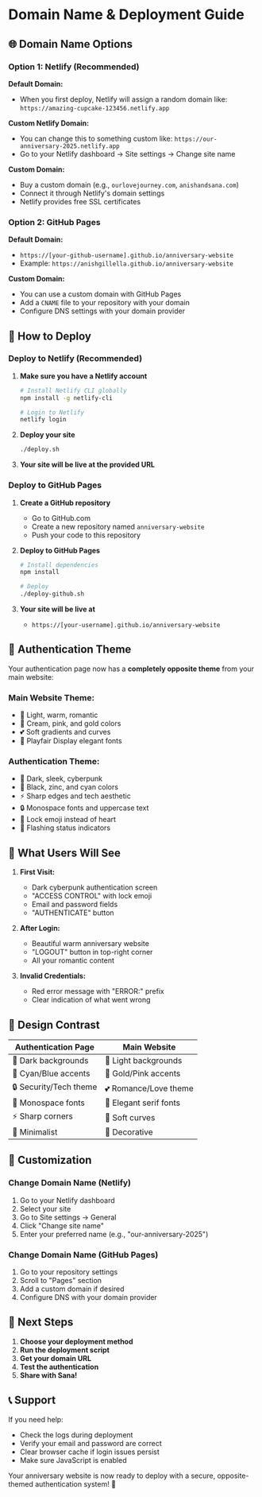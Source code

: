 # Domain Name & Deployment Guide

## 🌐 Domain Name Options

### Option 1: Netlify (Recommended)

**Default Domain:**
- When you first deploy, Netlify will assign a random domain like: `https://amazing-cupcake-123456.netlify.app`

**Custom Netlify Domain:**
- You can change this to something custom like: `https://our-anniversary-2025.netlify.app`
- Go to your Netlify dashboard → Site settings → Change site name

**Custom Domain:**
- Buy a custom domain (e.g., `ourlovejourney.com`, `anishandsana.com`)
- Connect it through Netlify's domain settings
- Netlify provides free SSL certificates

### Option 2: GitHub Pages

**Default Domain:**
- `https://[your-github-username].github.io/anniversary-website`
- Example: `https://anishgillella.github.io/anniversary-website`

**Custom Domain:**
- You can use a custom domain with GitHub Pages
- Add a `CNAME` file to your repository with your domain
- Configure DNS settings with your domain provider

## 🚀 How to Deploy

### Deploy to Netlify (Recommended)

1. **Make sure you have a Netlify account**
   ```bash
   # Install Netlify CLI globally
   npm install -g netlify-cli
   
   # Login to Netlify
   netlify login
   ```

2. **Deploy your site**
   ```bash
   ./deploy.sh
   ```

3. **Your site will be live at the provided URL**

### Deploy to GitHub Pages

1. **Create a GitHub repository**
   - Go to GitHub.com
   - Create a new repository named `anniversary-website`
   - Push your code to this repository

2. **Deploy to GitHub Pages**
   ```bash
   # Install dependencies
   npm install
   
   # Deploy
   ./deploy-github.sh
   ```

3. **Your site will be live at**
   - `https://[your-username].github.io/anniversary-website`

## 🔐 Authentication Theme

Your authentication page now has a **completely opposite theme** from your main website:

### Main Website Theme:
- 🌸 Light, warm, romantic
- 💛 Cream, pink, and gold colors
- 💕 Soft gradients and curves
- 🌺 Playfair Display elegant fonts

### Authentication Theme:
- 🖤 Dark, sleek, cyberpunk
- 💙 Black, zinc, and cyan colors
- ⚡ Sharp edges and tech aesthetic
- 🔒 Monospace fonts and uppercase text
- 🎯 Lock emoji instead of heart
- 🚨 Flashing status indicators

## 📱 What Users Will See

1. **First Visit:**
   - Dark cyberpunk authentication screen
   - "ACCESS CONTROL" with lock emoji
   - Email and password fields
   - "AUTHENTICATE" button

2. **After Login:**
   - Beautiful warm anniversary website
   - "LOGOUT" button in top-right corner
   - All your romantic content

3. **Invalid Credentials:**
   - Red error message with "ERROR:" prefix
   - Clear indication of what went wrong

## 🎨 Design Contrast

| Authentication Page | Main Website |
|-------------------|-------------|
| 🖤 Dark backgrounds | 🌸 Light backgrounds |
| 💙 Cyan/Blue accents | 💛 Gold/Pink accents |
| 🔒 Security/Tech theme | 💕 Romance/Love theme |
| 🤖 Monospace fonts | 🌺 Elegant serif fonts |
| ⚡ Sharp corners | 🌊 Soft curves |
| 🎯 Minimalist | 🌈 Decorative |

## 🔧 Customization

### Change Domain Name (Netlify)
1. Go to your Netlify dashboard
2. Select your site
3. Go to Site settings → General
4. Click "Change site name"
5. Enter your preferred name (e.g., "our-anniversary-2025")

### Change Domain Name (GitHub Pages)
1. Go to your repository settings
2. Scroll to "Pages" section
3. Add a custom domain if desired
4. Configure DNS with your domain provider

## 🚀 Next Steps

1. **Choose your deployment method**
2. **Run the deployment script**
3. **Get your domain URL**
4. **Test the authentication**
5. **Share with Sana!**

## 📞 Support

If you need help:
- Check the logs during deployment
- Verify your email and password are correct
- Clear browser cache if login issues persist
- Make sure JavaScript is enabled

Your anniversary website is now ready to deploy with a secure, opposite-themed authentication system! 🎉 